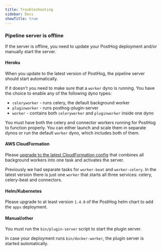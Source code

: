 ```yaml
---
title: Troubleshooting
sidebar: Docs
showTitle: true
---
```


### Pipeline server is offline

If the server is offline, you need to update your PostHog deployment and/or manually start the server.

#### Heroku

When you update to the latest version of PostHog, the pipeline server should start automatically.

If it doesn't you need to make sure that a `worker` dyno is running. You have the choice
to enable any of the following dyno types:

- `celeryworker` - runs celery, the default background worker
- `pluginworker` - runs posthog-plugin-server 
- `worker` - contains both `celeryworker` and `pluginworker` inside one dyno

You must have both the celery and connector workers running for PostHog to function properly.
You can either launch and scale them in separate dynos
or run the default `worker` dyno, which includes both of them.

#### AWS CloudFormation

Please [upgrade to the latest CloudFormation config](/docs/self-host/deploy/aws#updating-cloudformation-template) 
that combines all background workers into one task and activates the server.

Previously we had separate tasks for `worker-beat` and `worker-celery`. In the latest version there is just one `worker`
that starts all three services: celery, celery-beat and connectors.

#### Helm/Kubernetes

Please upgrade to at least version `1.4.0` of the PostHog helm chart to add the `apps` deployment.

#### Manual/other

You must run the `bin/plugin-server` script to start the plugin server.

In case your deployment runs `bin/docker-worker`, the plugin server is started automatically.
